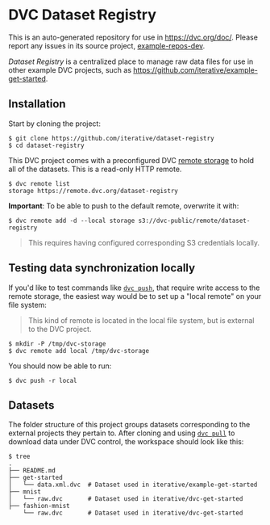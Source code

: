 # DVC Dataset Registry

This is an auto-generated repository for use in https://dvc.org/doc/. Please
report any issues in its source project,
[example-repos-dev](https://github.com/iterative/example-repos-dev).

_Dataset Registry_ is a centralized place to manage raw data files for use in
other example DVC projects, such as
https://github.com/iterative/example-get-started.

## Installation

Start by cloning the project:

```console
$ git clone https://github.com/iterative/dataset-registry
$ cd dataset-registry
```

This DVC project comes with a preconfigured DVC
[remote storage](https://man.dvc.org/remote) to hold all of the datasets. This
is a read-only HTTP remote.

```console
$ dvc remote list
storage https://remote.dvc.org/dataset-registry
```

**Important**: To be able to push to the default remote, overwrite it with:

```console
$ dvc remote add -d --local storage s3://dvc-public/remote/dataset-registry
```

> This requires having configured corresponding S3 credentials locally.

## Testing data synchronization locally

If you'd like to test commands like [`dvc push`](https://man.dvc.org/push),
that require write access to the remote storage, the easiest way would be to set
up a "local remote" on your file system:

> This kind of remote is located in the local file system, but is external to
> the DVC project.

```console
$ mkdir -P /tmp/dvc-storage
$ dvc remote add local /tmp/dvc-storage
```

You should now be able to run:

```console
$ dvc push -r local
```

## Datasets

The folder structure of this project groups datasets corresponding to the
external projects they pertain to.
After cloning and using [`dvc pull`](https://man.dvc.org/pull) to download data
under DVC control, the workspace should look like this:


```console
$ tree
.
├── README.md
├── get-started
│   └── data.xml.dvc  # Dataset used in iterative/example-get-started
├── mnist
│   └── raw.dvc       # Dataset used in iterative/dvc-get-started
├── fashion-mnist
    └── raw.dvc       # Dataset used in iterative/dvc-get-started
```

